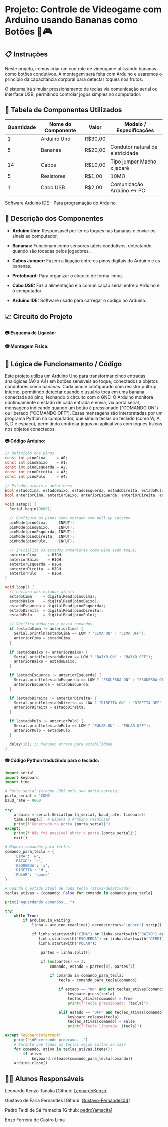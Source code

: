 # Projeto: Controle de Videogame com Arduino usando Bananas como Botões 🍌🎮
## 📋 Instruções
Neste projeto, iremos criar um controle de videogame utilizando bananas como botões condutivos. A montagem será feita com Arduino e usaremos o princípio da capacitância corporal para detectar toques nos frutos.

O sistema irá simular pressionamento de teclas via comunicação serial ou interface USB, permitindo controlar jogos simples no computador.

## 🧰 Tabela de Componentes Utilizados
|Quantidade|Nome do Componente  |Valor  |Modelo	/ Especificações         |
|----------|--------------------|-------|--------------------------------|
|1         |Arduino Uno         |R$30,00|                                |
|5         |Bananas             |R$20,00|Condutor natural de eletricidade|
|14        |Cabos               |R$10,00|Tipo jumper Macho x jacaré      |
|5         |Resistores          |R$1,00 |10MΩ                            |
|1         |Cabo USB            |R$2,00 |Comunicação Arduino ↔ PC        |

Software Arduino IDE	-	Para programação do Arduino

## 📝 Descrição dos Componentes
* **Arduino Uno:** Responsável por ler os toques nas bananas e enviar os sinais ao computador.

* **Bananas:** Funcionam como sensores táteis condutivos, detectando quando são tocadas pelos jogadores.

* **Cabos Jumper:** Fazem a ligação entre os pinos digitais do Arduino e as bananas.

* **Protoboard:** Para organizar o circuito de forma limpa.

* **Cabo USB:** Faz a alimentação e a comunicação serial entre o Arduino e o computador.

* **Arduino IDE:** Software usado para carregar o código no Arduino.

## 📈 Circuito do Projeto
#### 📷 Esquema de Ligação:

#### 📷 Montagem Física:

## 🧮 Lógica de Funcionamento / Código
Este projeto utiliza um Arduino Uno para transformar cinco entradas analógicas (A0 a A4) em botões sensíveis ao toque, conectados a objetos condutores como bananas. Cada pino é configurado com resistor pull-up interno, permitindo detectar quando o usuário toca em uma banana conectada ao pino, fechando o circuito com o GND. O Arduino monitora continuamente o estado de cada entrada e envia, via porta serial, mensagens indicando quando um botão é pressionado ("COMANDO ON") ou liberado ("COMANDO OFF"). Essas mensagens são interpretadas por um programa Python no computador, que simula teclas do teclado (como W, A, S, D e espaço), permitindo controlar jogos ou aplicativos com toques físicos nos objetos conectados.

#### 📷 Código Arduíno:
```c
// Definição dos pinos
const int pinoCima     = A0;
const int pinoBaixo    = A1;
const int pinoEsquerda = A2;
const int pinoDireita  = A3;
const int pinoPulo     = A4;

// Estados atuais e anteriores
bool estadoCima, estadoBaixo, estadoEsquerda, estadoDireita, estadoPulo;
bool anteriorCima, anteriorBaixo, anteriorEsquerda, anteriorDireita, anteriorPulo;

void setup() {
  Serial.begin(9600);

  // Configura os pinos como entrada com pull-up interno
  pinMode(pinoCima,     INPUT);
  pinMode(pinoBaixo,    INPUT);
  pinMode(pinoEsquerda, INPUT);
  pinMode(pinoDireita,  INPUT);
  pinMode(pinoPulo,     INPUT);

  // Inicializa os estados anteriores como HIGH (sem toque)
  anteriorCima     = HIGH;
  anteriorBaixo    = HIGH;
  anteriorEsquerda = HIGH;
  anteriorDireita  = HIGH;
  anteriorPulo     = HIGH;
}

void loop() {
  // Leitura dos estados atuais
  estadoCima     = digitalRead(pinoCima);
  estadoBaixo    = digitalRead(pinoBaixo);
  estadoEsquerda = digitalRead(pinoEsquerda);
  estadoDireita  = digitalRead(pinoDireita);
  estadoPulo     = digitalRead(pinoPulo);

  // Verifica mudanças e envia comandos
  if (estadoCima != anteriorCima) {
    Serial.println(estadoCima == LOW ? "CIMA ON" : "CIMA OFF");
    anteriorCima = estadoCima;
  }

  if (estadoBaixo != anteriorBaixo) {
    Serial.println(estadoBaixo == LOW ? "BAIXO ON" : "BAIXO OFF");
    anteriorBaixo = estadoBaixo;
  }

  if (estadoEsquerda != anteriorEsquerda) {
    Serial.println(estadoEsquerda == LOW ? "ESQUERDA ON" : "ESQUERDA OFF");
    anteriorEsquerda = estadoEsquerda;
  }

  if (estadoDireita != anteriorDireita) {
    Serial.println(estadoDireita == LOW ? "DIREITA ON" : "DIREITA OFF");
    anteriorDireita = estadoDireita;
  }

  if (estadoPulo != anteriorPulo) {
    Serial.println(estadoPulo == LOW ? "PULAR ON" : "PULAR OFF");
    anteriorPulo = estadoPulo;
  }

  delay(10); // Pequeno atraso para estabilidade
}
```
#### 📷 Código Python traduzindo para o teclado:
```py
import serial
import keyboard
import time

# Porta serial (troque COM5 pela sua porta correta)
porta_serial = 'COM5'
baud_rate = 9600

try:
    arduino = serial.Serial(porta_serial, baud_rate, timeout=1)
    time.sleep(2)  # Espera o Arduino reiniciar
    print(f"Conectado na porta {porta_serial}")
except:
    print(f"Não foi possível abrir a porta {porta_serial}")
    exit()

# Mapeia comandos para teclas
comando_para_tecla = {
    'CIMA': 'w',
    'BAIXO': 's',
    'ESQUERDA': 'a',
    'DIREITA': 'd',
    'PULAR': 'space'
}

# Guarda o estado atual de cada tecla (ativa/desativada)
teclas_ativas = {comando: False for comando in comando_para_tecla}

print("Aguardando comandos...")

try:
    while True:
        if arduino.in_waiting:
            linha = arduino.readline().decode(errors='ignore').strip()

            if linha.startswith("CIMA") or linha.startswith("BAIXO") or \
               linha.startswith("ESQUERDA") or linha.startswith("DIREITA") or \
               linha.startswith("PULAR"):

                partes = linha.split()

                if len(partes) == 2:
                    comando, estado = partes[0], partes[1]

                    if comando in comando_para_tecla:
                        tecla = comando_para_tecla[comando]

                        if estado == "ON" and not teclas_ativas[comando]:
                            keyboard.press(tecla)
                            teclas_ativas[comando] = True
                            print(f"Tecla pressionada: {tecla}")

                        elif estado == "OFF" and teclas_ativas[comando]:
                            keyboard.release(tecla)
                            teclas_ativas[comando] = False
                            print(f"Tecla liberada: {tecla}")

except KeyboardInterrupt:
    print("\nEncerrando programa...")
    # Garante que todas as teclas sejam soltas ao sair
    for comando, ativo in teclas_ativas.items():
        if ativo:
            keyboard.release(comando_para_tecla[comando])
    arduino.close()

```

## 👨‍🎓 Alunos Responsáveis
Leonardo Kenzo Tanaka [Github: [LeonardoKenzo](https://github.com/LeonardoKenzo)]

Gustavo de Faria Fernandes [Github: [Gustavo-Fernandes04](https://github.com/Gustavo-Fernandes04)]

Pedro Teidi de Sá Yamacita [Github: [pedroYamacita](https://github.com/pedroYamacita)]

Enzo Ferreira de Castro Lima
